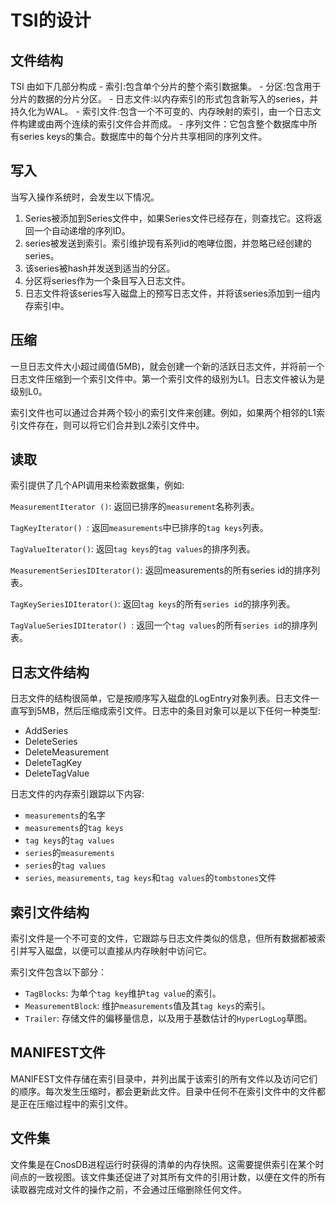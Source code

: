 # TSI的设计

## 文件结构
  TSI 由如下几部分构成
    - 索引:包含单个分片的整个索引数据集。
    - 分区:包含用于分片的数据的分片分区。
    - 日志文件:以内存索引的形式包含新写入的series，并持久化为WAL。
    - 索引文件:包含一个不可变的、内存映射的索引，由一个日志文件构建或由两个连续的索引文件合并而成。
    - 序列文件：它包含整个数据库中所有series keys的集合。数据库中的每个分片共享相同的序列文件。

## 写入

  当写入操作系统时，会发生以下情况。

  1. Series被添加到Series文件中，如果Series文件已经存在，则查找它。这将返回一个自动递增的序列ID。
  2. series被发送到索引。索引维护现有系列id的咆哮位图，并忽略已经创建的series。
  3. 该series被hash并发送到适当的分区。
  4. 分区将series作为一个条目写入日志文件。
  5. 日志文件将该series写入磁盘上的预写日志文件，并将该series添加到一组内存索引中。

## 压缩

  一旦日志文件大小超过阈值(5MB)，就会创建一个新的活跃日志文件，并将前一个日志文件压缩到一个索引文件中。第一个索引文件的级别为L1。日志文件被认为是级别L0。

  索引文件也可以通过合并两个较小的索引文件来创建。例如，如果两个相邻的L1索引文件存在，则可以将它们合并到L2索引文件中。

## 读取

  索引提供了几个API调用来检索数据集，例如:

  `MeasurementIterator ()`: 返回已排序的`measurement`名称列表。

  `TagKeyIterator() `: 返回`measurements`中已排序的`tag keys`列表。

  `TagValueIterator()`: 返回`tag keys`的`tag values`的排序列表。

  `MeasurementSeriesIDIterator()`: 返回measurements的所有series id的排序列表。

  `TagKeySeriesIDIterator()`: 返回`tag keys`的所有`series id`的排序列表。

  `TagValueSeriesIDIterator() `: 返回一个`tag values`的所有`series id`的排序列表。

## 日志文件结构

  日志文件的结构很简单，它是按顺序写入磁盘的LogEntry对象列表。日志文件一直写到5MB，然后压缩成索引文件。日志中的条目对象可以是以下任何一种类型:

  - AddSeries
  - DeleteSeries
  - DeleteMeasurement
  - DeleteTagKey
  - DeleteTagValue

  日志文件的内存索引跟踪以下内容:

  - `measurements`的名字
  - `measurements`的`tag keys`
  - `tag keys`的`tag values`
  - `series`的`measurements`
  - `series`的`tag values`
  - `series`, `measurements`, `tag keys`和`tag values`的`tombstones`文件

## 索引文件结构

  索引文件是一个不可变的文件，它跟踪与日志文件类似的信息，但所有数据都被索引并写入磁盘，以便可以直接从内存映射中访问它。

  索引文件包含以下部分：

  - `TagBlocks`: 为单个`tag key`维护`tag value`的索引。
  - `MeasurementBlock`: 维护`measurements`值及其`tag keys`的索引。
  - `Trailer`: 存储文件的偏移量信息，以及用于基数估计的`HyperLogLog`草图。

## MANIFEST文件

  MANIFEST文件存储在索引目录中，并列出属于该索引的所有文件以及访问它们的顺序。每次发生压缩时，都会更新此文件。目录中任何不在索引文件中的文件都是正在压缩过程中的索引文件。

## 文件集

  文件集是在CnosDB进程运行时获得的清单的内存快照。这需要提供索引在某个时间点的一致视图。该文件集还促进了对其所有文件的引用计数，以便在文件的所有读取器完成对文件的操作之前，不会通过压缩删除任何文件。

